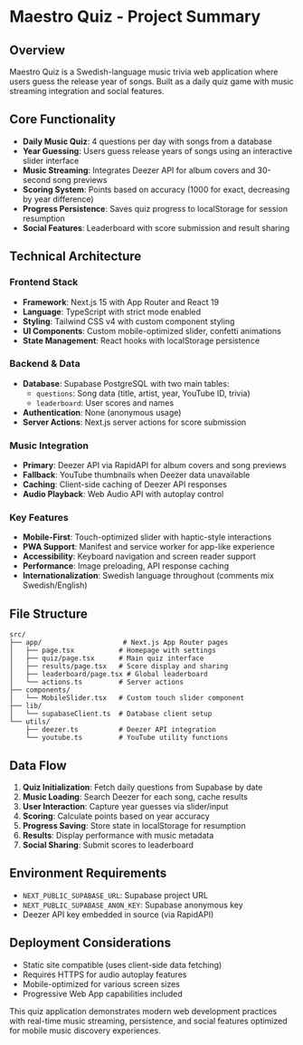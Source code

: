 # Maestro Quiz - Project Summary

## Overview
Maestro Quiz is a Swedish-language music trivia web application where users guess the release year of songs. Built as a daily quiz game with music streaming integration and social features.

## Core Functionality
- **Daily Music Quiz**: 4 questions per day with songs from a database
- **Year Guessing**: Users guess release years of songs using an interactive slider interface  
- **Music Streaming**: Integrates Deezer API for album covers and 30-second song previews
- **Scoring System**: Points based on accuracy (1000 for exact, decreasing by year difference)
- **Progress Persistence**: Saves quiz progress to localStorage for session resumption
- **Social Features**: Leaderboard with score submission and result sharing

## Technical Architecture

### Frontend Stack
- **Framework**: Next.js 15 with App Router and React 19
- **Language**: TypeScript with strict mode enabled
- **Styling**: Tailwind CSS v4 with custom component styling
- **UI Components**: Custom mobile-optimized slider, confetti animations
- **State Management**: React hooks with localStorage persistence

### Backend & Data
- **Database**: Supabase PostgreSQL with two main tables:
  - `questions`: Song data (title, artist, year, YouTube ID, trivia)
  - `leaderboard`: User scores and names
- **Authentication**: None (anonymous usage)
- **Server Actions**: Next.js server actions for score submission

### Music Integration
- **Primary**: Deezer API via RapidAPI for album covers and song previews
- **Fallback**: YouTube thumbnails when Deezer data unavailable
- **Caching**: Client-side caching of Deezer API responses
- **Audio Playback**: Web Audio API with autoplay control

### Key Features
- **Mobile-First**: Touch-optimized slider with haptic-style interactions
- **PWA Support**: Manifest and service worker for app-like experience
- **Accessibility**: Keyboard navigation and screen reader support
- **Performance**: Image preloading, API response caching
- **Internationalization**: Swedish language throughout (comments mix Swedish/English)

## File Structure
```
src/
├── app/                    # Next.js App Router pages
│   ├── page.tsx           # Homepage with settings
│   ├── quiz/page.tsx      # Main quiz interface
│   ├── results/page.tsx   # Score display and sharing
│   ├── leaderboard/page.tsx # Global leaderboard
│   └── actions.ts         # Server actions
├── components/
│   └── MobileSlider.tsx   # Custom touch slider component
├── lib/
│   └── supabaseClient.ts  # Database client setup
└── utils/
    ├── deezer.ts          # Deezer API integration
    └── youtube.ts         # YouTube utility functions
```

## Data Flow
1. **Quiz Initialization**: Fetch daily questions from Supabase by date
2. **Music Loading**: Search Deezer for each song, cache results
3. **User Interaction**: Capture year guesses via slider/input
4. **Scoring**: Calculate points based on year accuracy
5. **Progress Saving**: Store state in localStorage for resumption
6. **Results**: Display performance with music metadata
7. **Social Sharing**: Submit scores to leaderboard

## Environment Requirements
- `NEXT_PUBLIC_SUPABASE_URL`: Supabase project URL
- `NEXT_PUBLIC_SUPABASE_ANON_KEY`: Supabase anonymous key
- Deezer API key embedded in source (via RapidAPI)

## Deployment Considerations
- Static site compatible (uses client-side data fetching)
- Requires HTTPS for audio autoplay features
- Mobile-optimized for various screen sizes
- Progressive Web App capabilities included

This quiz application demonstrates modern web development practices with real-time music streaming, persistence, and social features optimized for mobile music discovery experiences.
